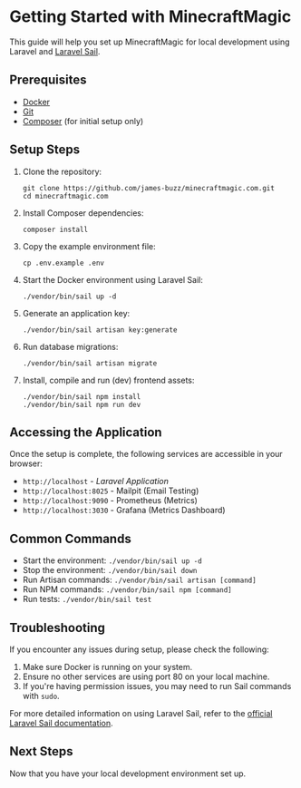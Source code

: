 # Getting Started with MinecraftMagic

This guide will help you set up MinecraftMagic for local development using Laravel and [Laravel Sail](https://laravel.com/docs/11.x/sail).

## Prerequisites

- [Docker](https://www.docker.com/products/docker-desktop)
- [Git](https://git-scm.com/downloads)
- [Composer](https://getcomposer.org/download/) (for initial setup only)

## Setup Steps

1. Clone the repository:
   ```
   git clone https://github.com/james-buzz/minecraftmagic.com.git
   cd minecraftmagic.com
   ```

2. Install Composer dependencies:
   ```
   composer install
   ```

3. Copy the example environment file:
   ```
   cp .env.example .env
   ```

4. Start the Docker environment using Laravel Sail:
   ```
   ./vendor/bin/sail up -d
   ```

5. Generate an application key:
   ```
   ./vendor/bin/sail artisan key:generate
   ```

6. Run database migrations:
   ```
   ./vendor/bin/sail artisan migrate
   ```

7. Install, compile and run (dev) frontend assets:
   ```
   ./vendor/bin/sail npm install
   ./vendor/bin/sail npm run dev
   ```

## Accessing the Application

Once the setup is complete, the following services are accessible in your browser:

* `http://localhost` - *Laravel Application*
* `http://localhost:8025` - Mailpit (Email Testing)
* `http://localhost:9090` - Prometheus (Metrics)
* `http://localhost:3030` - Grafana (Metrics Dashboard)

## Common Commands

- Start the environment: `./vendor/bin/sail up -d`
- Stop the environment: `./vendor/bin/sail down`
- Run Artisan commands: `./vendor/bin/sail artisan [command]`
- Run NPM commands: `./vendor/bin/sail npm [command]`
- Run tests: `./vendor/bin/sail test`

## Troubleshooting

If you encounter any issues during setup, please check the following:

1. Make sure Docker is running on your system.
2. Ensure no other services are using port 80 on your local machine.
3. If you're having permission issues, you may need to run Sail commands with `sudo`.

For more detailed information on using Laravel Sail, refer to the [official Laravel Sail documentation](https://laravel.com/docs/sail).

## Next Steps

Now that you have your local development environment set up.
